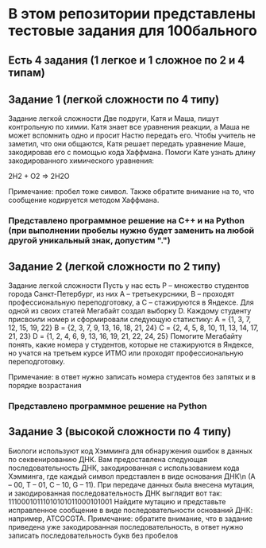# В этом репозитории представлены тестовые задания для 100бального

## Есть 4 задания (1 легкое и 1 сложное по 2 и 4 типам)


## Задание 1 (легкой сложности по 4 типу)
Задание легкой сложности
Две подруги, Катя и Маша, пишут контрольную по химии. Катя знает все уравнения реакции, а Маша не может вспомнить одно и просит Настю передать его. Чтобы учитель не заметил, что они общаются, Катя решает передать уравнение Маше, закодировав его с помощью кода Хаффмана. Помоги Кате узнать длину закодированного химического уравнения:

2H2 + O2 ⇒ 2H2O

Примечание: пробел тоже символ. Также обратите внимание на то, что сообщение кодируется методом Хаффмана.

### Представлено программное решение на С++ и на Python (при выполнении пробелы нужно будет заменить на любой другой уникальный знак, допустим ".")

## Задание 2 (легкой сложности по 2 типу)
Задание легкой сложности
Пусть у нас есть P – множество студентов города Санкт-Петербург, из них A – третьекурсники, B – проходят профессиональную переподготовку, а C – стажируются в Яндексе. Для одной из своих статей Мегабайт создал выборку D.
Каждому студенту присвоили номер и сформировали следующую статистику:
A = {1, 3, 7, 12, 15, 19, 22}
B = {2, 3, 7, 9, 13, 16, 18, 21, 24}
C = {2, 4, 5, 8, 10, 11, 13, 14, 17, 21, 23}
D = {1, 2, 4, 6, 9, 13, 16, 19, 21, 22, 24, 25}
Помогите Мегабайту понять, какие номера у студентов, которые не стажируются в Яндексе, но учатся на
третьем курсе ИТМО или проходят профессиональную переподготовку.

Примечание: в ответ нужно записать номера студентов без запятых и в порядке возрастания

### Представлено программное решение на Python

## Задание 3 (высокой сложности по 4 типу)
Биологи используют код Хэмминга для обнаружения ошибок в данных
по секвенированию ДНК. Вам предоставлена следующая
последовательность ДНК, закодированная с использованием кода
Хэмминга, где каждый символ представлен в виде основания ДНК\n
(A – 00, T – 01, C – 10, G – 11).
При передаче данных была внесена мутация, и закодированная
последовательность ДНК выглядит вот так:
11100010111010101011000101001
Найдите мутацию и представьте исправленное сообщение в виде
последовательности оснований ДНК: например,
ATCGCGTA.
Примечание: обратите внимание, что в задание приведена уже
закодированная последовательность, в ответ нужно записать
последовательность букв без пробелов
